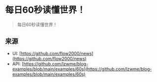 # 每日60秒读懂世界！

> 每日60秒读懂世界！

## 来源

- UI: [https://github.com/flow2000/news](https://github.com/flow2000/news)
- API: [https://github.com/lzwme/blog-examples/blob/main/examples/60s](https://github.com/lzwme/blog-examples/blob/main/examples/60s)
